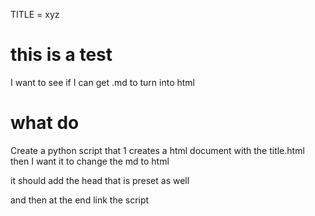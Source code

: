 TITLE = xyz

# this is a test

I want to see if I can get .md to turn into html

# what do

Create a python script that 1 creates a html document with the title.html then I want it to change the md to html

it should add the head that is preset as well

and then at the end link the script

